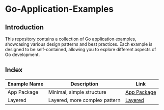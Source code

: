 # Go-Application-Examples

## Introduction

This repository contains a collection of Go application examples, showcasing various design patterns
and best practices. Each example is designed to be self-contained, allowing you to explore different
aspects of Go development.

## Index

| Example Name | Description                   | Link                                                |
|--------------|-------------------------------|-----------------------------------------------------|
| App Package  | Minimal, simple structure     | [App Package](./Examples/API/App-Package/README.md) |
| Layered      | Layered, more complex pattern | [Layered](./Examples/API/Layered/README.md)         |
